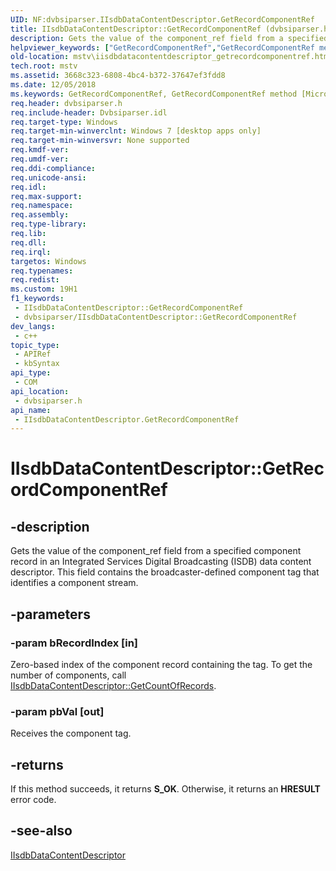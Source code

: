 ```yaml
---
UID: NF:dvbsiparser.IIsdbDataContentDescriptor.GetRecordComponentRef
title: IIsdbDataContentDescriptor::GetRecordComponentRef (dvbsiparser.h)
description: Gets the value of the component_ref field from a specified component record in an Integrated Services Digital Broadcasting (ISDB) data content descriptor. This field contains the broadcaster-defined component tag that identifies a component stream.
helpviewer_keywords: ["GetRecordComponentRef","GetRecordComponentRef method [Microsoft TV Technologies]","GetRecordComponentRef method [Microsoft TV Technologies]","IIsdbDataContentDescriptor interface","IIsdbDataContentDescriptor interface [Microsoft TV Technologies]","GetRecordComponentRef method","IIsdbDataContentDescriptor.GetRecordComponentRef","IIsdbDataContentDescriptor::GetRecordComponentRef","dvbsiparser/IIsdbDataContentDescriptor::GetRecordComponentRef","mstv.iisdbdatacontentdescriptor_getrecordcomponentref"]
old-location: mstv\iisdbdatacontentdescriptor_getrecordcomponentref.htm
tech.root: mstv
ms.assetid: 3668c323-6808-4bc4-b372-37647ef3fdd8
ms.date: 12/05/2018
ms.keywords: GetRecordComponentRef, GetRecordComponentRef method [Microsoft TV Technologies], GetRecordComponentRef method [Microsoft TV Technologies],IIsdbDataContentDescriptor interface, IIsdbDataContentDescriptor interface [Microsoft TV Technologies],GetRecordComponentRef method, IIsdbDataContentDescriptor.GetRecordComponentRef, IIsdbDataContentDescriptor::GetRecordComponentRef, dvbsiparser/IIsdbDataContentDescriptor::GetRecordComponentRef, mstv.iisdbdatacontentdescriptor_getrecordcomponentref
req.header: dvbsiparser.h
req.include-header: Dvbsiparser.idl
req.target-type: Windows
req.target-min-winverclnt: Windows 7 [desktop apps only]
req.target-min-winversvr: None supported
req.kmdf-ver: 
req.umdf-ver: 
req.ddi-compliance: 
req.unicode-ansi: 
req.idl: 
req.max-support: 
req.namespace: 
req.assembly: 
req.type-library: 
req.lib: 
req.dll: 
req.irql: 
targetos: Windows
req.typenames: 
req.redist: 
ms.custom: 19H1
f1_keywords:
 - IIsdbDataContentDescriptor::GetRecordComponentRef
 - dvbsiparser/IIsdbDataContentDescriptor::GetRecordComponentRef
dev_langs:
 - c++
topic_type:
 - APIRef
 - kbSyntax
api_type:
 - COM
api_location:
 - dvbsiparser.h
api_name:
 - IIsdbDataContentDescriptor.GetRecordComponentRef
---
```


# IIsdbDataContentDescriptor::GetRecordComponentRef


## -description

 Gets the value of the component_ref field from a specified component record in an Integrated Services Digital Broadcasting (ISDB) data content descriptor. This field contains the broadcaster-defined component tag that identifies a component stream.

## -parameters

### -param bRecordIndex [in]

Zero-based index of the component record containing the tag. To get the number of components, call <a href="https://docs.microsoft.com/previous-versions/windows/desktop/api/dvbsiparser/nf-dvbsiparser-iisdbtsinformationdescriptor-getcountofrecords">IIsdbDataContentDescriptor::GetCountOfRecords</a>.

### -param pbVal [out]

Receives the component tag.

## -returns

If this method succeeds, it returns <b xmlns:loc="http://microsoft.com/wdcml/l10n">S_OK</b>. Otherwise, it returns an <b xmlns:loc="http://microsoft.com/wdcml/l10n">HRESULT</b> error code.

## -see-also

<a href="https://docs.microsoft.com/previous-versions/windows/desktop/api/dvbsiparser/nn-dvbsiparser-iisdbdatacontentdescriptor">IIsdbDataContentDescriptor</a>

